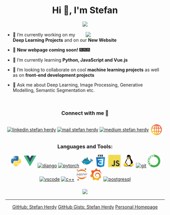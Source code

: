 
<!--
**stefanherdy/stefanherdy** is a ✨ _special_ ✨ repository because its `README.md` (this file) appears on your GitHub profile.

Here are some ideas to get you started:

- 🔭 I’m currently working on ...
- 🌱 I’m currently learning ...
- 👯 I’m looking to collaborate on ...
- 🤔 I’m looking for help with ...
- 💬 Ask me about ...
- 📫 How to reach me: ...
- 😄 Pronouns: ...
- ⚡ Fun fact: ...
-->
<h1 align="center">Hi 👋, I'm Stefan </h1>
<!-- <h3 align="center">A passionate Python and Front-End developer from Austria </h3> -->

<p align="center">
  <a href="https://github.com/DenverCoder1/readme-typing-svg"><img src="https://readme-typing-svg.herokuapp.com?font=Time+New+Roman&color=%23C8BE25&size=25&center=true&vCenter=true&width=600&height=100&lines=Software+Engineer;Data+Scientist;Machine+Learning+Engineer;Front+End+Developer;Passionate+Software+Developer;Always+learning+new+things"></a>
</p>

<picture> <img align="right" src="https://github.com/7oSkaaa/7oSkaaa/blob/main/Images/Right_Side.gif?raw=true" width = 250px></picture>

- 🔭 I’m currently working on my **Deep Learning Projects** and on our **New Website**

- 🚀 **New webpage coming soon!** 🎆🎆🎆

- 🌱 I’m currently learning **Python, JavaScript and Vue.js**

- 👯 I’m looking to collaborate on cool **machine learning projects** as well as on **front-end development projects**


- 💬 Ask me about Deep Learning, Image Processing, Generative Modelling, Semantic Segmentation etc.

<br>
<h3 align="center">Connect with me 🤝 </h3>
<h3 ></h3>
<p align="center">
  <a href="https://www.linkedin.com/in/stefan-herdy/" target="blank">
     <img align="center" src="https://user-images.githubusercontent.com/88904952/234979284-68c11d7f-1acc-4f0c-ac78-044e1037d7b0.png" alt="linkedin stefan herdy" height="40" width="40" /></a>
  <a href = "mailto: stefan.herdy@uni-graz.at">
     <img align="center" src="https://seeklogo.com/images/G/gmail-new-2020-logo-32DBE11BB4-seeklogo.com.png" alt="mail stefan herdy" height="35" width="40" /></a>
  <a href = "https://medium.com/@stefan.herdy">
     <img align= 'center' src="https://raw.githubusercontent.com/rahulbanerjee26/githubAboutMeGenerator/main/icons/medium.svg" alt="medium stefan herdy" height="40" width="50"/></a> 
  <a href = "https://stefanherdy.github.io">
     <img align="center" src="https://github.com/stefanherdy/pytorch-semantic-segmentation/blob/main/img/web.png" alt="personal homepage stefan herdy" height="40" width="40" /></a>
</p>

<h3 ></h3>
<h3 align="center">Languages and Tools:</h3>
<p align="center">
  <a href="https://www.python.org" target="_blank"> 
    <img src="https://raw.githubusercontent.com/devicons/devicon/master/icons/python/python-original.svg" alt="python" width="40" height="40"/></a>  
  <a href="https://www.vuejs.org" target="_blank"> 
    <img src="https://raw.githubusercontent.com/devicons/devicon/master/icons/vuejs/vuejs-original.svg" alt="vue" width="40" height="40"/></a>  
  <a href="https://www.djangoproject.com/" target="_blank"> 
    <img src="https://cdn.jsdelivr.net/gh/devicons/devicon/icons/django/django-plain.svg" alt="django" width="40" height="40"/></a>
  <a href="https://www.pytorch.org/" target="_blank"> 
    <img src="https://cdn.jsdelivr.net/gh/devicons/devicon/icons/pytorch/pytorch-original.svg" alt="pytorch" width="40" height="40"/></a>  
  <a href="https://www.docker.com" target="_blank"> 
    <img src="https://raw.githubusercontent.com/devicons/devicon/master/icons/docker/docker-original.svg" alt="docker" width="40" height="40"/></a>  
  <a href="https://www.w3schools.com/css/" target="_blank"> 
    <img src="https://raw.githubusercontent.com/devicons/devicon/master/icons/css3/css3-original-wordmark.svg" alt="css3" width="40" height="40"/></a>
  <a href="https://developer.mozilla.org/en-US/docs/Web/JavaScript" target="_blank"> 
    <img src="https://raw.githubusercontent.com/devicons/devicon/master/icons/javascript/javascript-original.svg" alt="javascript" width="40" height="40"/></a> 
  <a href="https://www.linux.org/" target="_blank"> 
    <img src="https://raw.githubusercontent.com/devicons/devicon/master/icons/linux/linux-original.svg" alt="linux" width="40" height="40"/></a> 
  <a href="https://git-scm.com/" target="_blank"> 
    <img src="https://www.vectorlogo.zone/logos/git-scm/git-scm-icon.svg" alt="git" width="40" height="40"/></a>
  <a href="https://www.anaconda.com/" target="_blank"> 
    <img src="https://raw.githubusercontent.com/devicons/devicon/master/icons/anaconda/anaconda-original.svg" alt="anaconda" width="40" height="40"/></a> 
  <a href="https://www.code.visualstudio.com/" target="_blank"> 
    <img src="https://img.icons8.com/fluent/48/000000/visual-studio-code-2019.png" alt="vscode" width="40" height="40"/></a> 
  <a href="https://www.cplusplus.com/" target="_blank"> 
    <img src="https://img.icons8.com/color/48/000000/c-plus-plus-logo.png" alt="c++" width="40" height="40"/></a> 
  <a href="https://www.jupyter.org/" target="_blank"> 
    <img src="https://raw.githubusercontent.com/github/explore/80688e429a7d4ef2fca1e82350fe8e3517d3494d/topics/jupyter-notebook/jupyter-notebook.png" alt="jupyter" width="40" height="40"/></a> 
  <a href="https://www.grafana.com/" target="_blank"> 
    <img src="https://raw.githubusercontent.com/devicons/devicon/master/icons/grafana/grafana-original.svg" alt="grafana" width="40" height="40"/></a>
  <a href="https://www.postgresql.org/" target="_blank"> 
    <img src="https://cdn.jsdelivr.net/gh/devicons/devicon/icons/postgresql/postgresql-original-wordmark.svg" alt="postgresql" width="40" height="40"/></a>
</p>
<h3 ></h3>

<p align="center">
  <img src="https://stats-110djwe1l-stefans-projects-4d738610.vercel.app/api/top-langs/?username=stefanherdy&theme=dark&layout=compact&langs_count=8" />
</p>

------
<p align="center">
<a href="https://github.com/stefanherdy">GitHub: Stefan Herdy</a>
<a href="https://gist.github.com/stefanherdy">GitHub Gists: Stefan Herdy</a>
<a href="https://stefanherdy.github.io">Personal Homepage</a>
</p>


